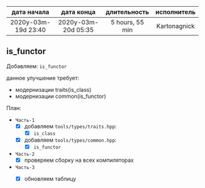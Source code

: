 
| дата начала         |   дата конца        | длительность    | исполнитель  |
|:-------------------:|:-------------------:|:---------------:|:------------:|
| 2020y-03m-19d 23:40 | 2020y-03m-20d 05:35 | 5 hours, 55 min | Kartonagnick |

is_functor
---

Добавляем: `is_functor`  

данное улучшение требует:  
  - модернизации traits(is_class)  
  - модернизации common(is_functor)  


План:  
  - `Часть-1`  
    - [x] добавляем `tools/types/traits.hpp`:  
      - [x] `is_class`  
    - [x] добавляем `tools/types/common.hpp`:  
      - [x] `is_functor`  
  - `Часть-2`  
    - [x] проверяем сборку на всех компиляторах  
  - `Часть-3`  
    - [x] обновляем таблицу  



